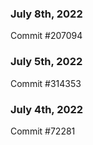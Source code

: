 ### July 8th, 2022

Commit #207094

### July 5th, 2022

Commit #314353


### July 4th, 2022

Commit #72281
